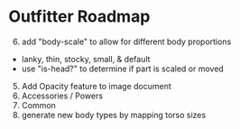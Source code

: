 # Outfitter Roadmap

6. add "body-scale" to allow for different body proportions
  * lanky, thin, stocky, small, & default
  * use "is-head?" to determine if part is scaled or moved
5. Add Opacity feature to image document
6. Accessories / Powers
7. Common
8. generate new body types by mapping torso sizes